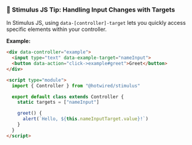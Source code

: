 ### 🚀 Stimulus JS Tip: Handling Input Changes with Targets

In Stimulus JS, using `data-[controller]-target` lets you quickly access specific elements within your controller.

**Example:**

```html
<div data-controller="example">
  <input type="text" data-example-target="nameInput">
  <button data-action="click->example#greet">Greet</button>
</div>

<script type="module">
  import { Controller } from "@hotwired/stimulus"

  export default class extends Controller {
    static targets = ["nameInput"]

    greet() {
      alert(`Hello, ${this.nameInputTarget.value}!`)
    }
  }
</script>
```
